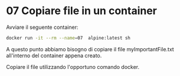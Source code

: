 # 07 Copiare file in un container

Avviare il seguente container:

```sh
docker run -it --rm --name=07  alpine:latest sh
```

A questo punto abbiamo bisogno di copiare il file myImportantFile.txt all'interno del container appena creato.

Copiare il file utilizzando l'opportuno comando docker.
